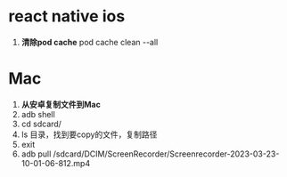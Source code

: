 # react native ios
1. **清除pod cache**
pod cache clean --all

# Mac
1. **从安卓复制文件到Mac**
 1. adb shell 
 2. cd sdcard/
 3. ls 目录，找到要copy的文件，复制路径
 4. exit
 5. adb pull /sdcard/DCIM/ScreenRecorder/Screenrecorder-2023-03-23-10-01-06-812.mp4
